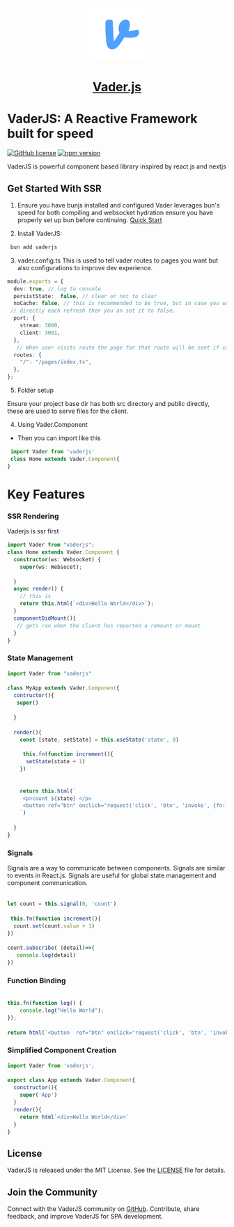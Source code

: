 <p align="center">
  <a href="https://vader-js.pages.dev">
    <picture>
      <source media="(prefers-color-scheme: dark)" srcset="/icon.jpeg">
      <img src="logo.png" height="128">
    </picture>
    <h1 align="center">Vader.js</h1>
  </a>
</p>

# VaderJS: A Reactive Framework built for speed

[![GitHub license](https://img.shields.io/badge/license-MIT-blue.svg)](https://github.com/Postr-Inc/Vader.js/blob/main/LICENSE) [![npm version](https://img.shields.io/npm/v/vaderjs.svg?style=flat)](https://www.npmjs.com/package/vaderjs) 

VaderJS is powerful component based  library inspired by react.js and nextjs


## Get Started With SSR
1. Ensure you have bunjs installed and configured
   Vader leverages bun's speed for both compiling and websocket hydration ensure you have properly set up bun before continuing.
   [Quick Start](https://bun.sh/docs/quickstart)

2. Install VaderJS:

```sh
 bun add vaderjs
 ```

3.  vader.config.ts
This is used to tell vader routes to pages you want but also configurations to improve dev experience.

```ts
module.exports = {
  dev: true, // log to console
  persistState:  false, // clear or not to clear
  noCache: false, // this is recommended to be true, but in case you want to see changes
 // directly each refresh then you an set it to false.
  port: {
    stream: 3000,
    client: 3001,
  },
   // When user visits route the page for that route will be sent if configured here
  routes: {
    "/": "/pages/index.ts",
  }, 
};
```
 

5. Folder setup

Ensure your project base dir has both src directory and public directly, these are used to serve files for the client.

 

 4. Using Vader.Component
 - Then you can import like this

 ```js
  import Vader from 'vaderjs'
  class Home extends Vader.Component{
}
  ```
 

#  Key Features

### SSR Rendering

Vaderjs is ssr first 

```ts
import Vader from "vaderjs";
class Home extends Vader.Component {
  constructor(ws: Websocket) {
    super(ws: Websocet);
     
  }
  async render() {
    // this is 
    return this.html(`<div>Hello World</div>`);
  }
  componentDidMount(){
   // gets ran when the client has reported a remount or mount
  }
}
```

 
### State Management

```javascript
import Vader from "vaderjs"

class MyApp extends Vader.Component{
  contructor(){
   super()
   
  }
  
  render(){
    const [state, setState] = this.useState('state', 0)
    
     this.fn(function increment(){
      setState(state + 1)
    })

     
    return this.html(`
     <p>count ${state} </p>
     <button ref="btn" onclick="request('click', 'btn', 'invoke', {fn:'increment', args:{ }})">Change State by 1</button>
    `)
    
  }
}
```

### Signals

Signals are a way to communicate between components. Signals are similar to events in React.js. Signals are useful for global state management and component communication.

```javascript

let count = this.signal(0, 'count')

 this.fn(function increment(){
  count.set(count.value + 1)
})

count.subscribe( (detail)=>{
   console.log(detail)
})  

```

### Function Binding

```javascript

this.fn(function log() {
    console.log("Hello World");
});
 
return html(`<button  ref="btn" onclick="request('click', 'btn', 'invoke', {fn:'log', args:{ }})">Click Me</button>`)
```
 

 
### Simplified Component Creation

```javascript
import Vader from 'vaderjs';

export class App extends Vader.Component{
  constructor(){
    super('App')
  }
  render(){
    return html`<div>Hello World</div>`
  }
}
```

 
 

## License

VaderJS is released under the MIT License. See the [LICENSE](https://github.com/Postr-Inc/Vader.js/blob/main/LICENSE) file for details.

## Join the Community

Connect with the VaderJS community on [GitHub](https://github.com/Postr-Inc/Vader.js). Contribute, share feedback, and improve VaderJS for SPA development.
